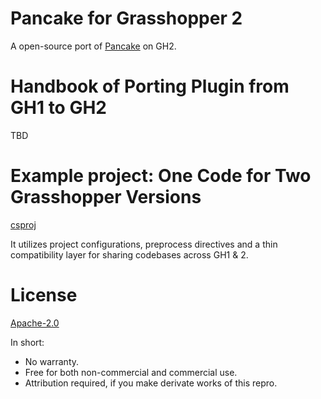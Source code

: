 # Pancake for Grasshopper 2

A open-source port of [Pancake](https://www.food4rhino.com/en/app/pancake) on GH2.

# Handbook of Porting Plugin from GH1 to GH2

TBD

# Example project: One Code for Two Grasshopper Versions

[csproj](/OneCodeTwoVersions)

It utilizes project configurations, preprocess directives and a thin compatibility layer for sharing codebases across GH1 & 2.

# License

[Apache-2.0](LICENSE.md)

In short:
* No warranty.
* Free for both non-commercial and commercial use.
* Attribution required, if you make derivate works of this repro.
